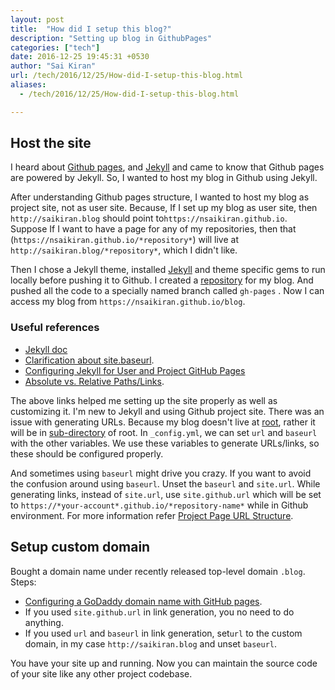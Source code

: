 ```yaml
---
layout: post
title:  "How did I setup this blog?"
description: "Setting up blog in GithubPages"
categories: ["tech"]
date: 2016-12-25 19:45:31 +0530
author: "Sai Kiran"
url: /tech/2016/12/25/How-did-I-setup-this-blog.html
aliases:
  - /tech/2016/12/25/How-did-I-setup-this-blog.html

---
```


## Host the site
I heard about [Github pages][Link to Github Pages], and [Jekyll][Link to Jekyll] and came to know that Github pages are powered by Jekyll.
So, I wanted to host my blog in Github using Jekyll.

After understanding Github pages structure, I wanted to host my blog as project site, not as user site.
Because, If I set up my blog as user site, then `http://saikiran.blog` should point to`https://nsaikiran.github.io`. 
Suppose If I want to have a page for any of my repositories, then that (`https://nsaikiran.github.io/*repository*`) will live at  `http://saikiran.blog/*repository*`,  which I didn't like. 

Then I chose a Jekyll theme, installed [Jekyll][Jekyll installatin] and theme specific gems to run locally before pushing it to Github. 
I created a [repository][blog-repo] for my blog. And pushed all the code to a specially named branch called `gh-pages` . 
Now I can access my blog from `https://nsaikiran.github.io/blog`.

### Useful references
* [Jekyll doc][Link to Jekyll doc]
* [Clarification about site.baseurl][Link to url clarification]. 
* [Configuring Jekyll for User and Project GitHub Pages][Configuring Jekyll for User and Project GitHub Pages]
* [Absolute vs. Relative Paths/Links][Absolute vs. Relative Paths/Links].

The above links helped me setting up the site properly as well as customizing it.
I'm new to Jekyll and using Github project site.
There was an issue with generating URLs. Because my blog doesn't live at [root][root],
rather it will be in [sub-directory][code-base] of root. 
In `_config.yml`, we can set `url` and `baseurl` with the other variables. 
We use these variables to generate URLs/links, so these should be configured properly. 

And sometimes using `baseurl` might drive you crazy. 
If you want to avoid the confusion around using `baseurl`. 
Unset the `baseurl` and `site.url`.
While generating links, instead of `site.url`, use `site.github.url` which will be set to `https://*your-account*.github.io/*repository-name*` while in Github environment. 
For more information refer [Project Page URL Structure][Project Page URL Structure].
<!--You can check your site locally with `jekyll serve`.-->

## Setup custom domain

Bought a domain name under recently released  top-level domain `.blog`.
Steps: 

* [Configuring a GoDaddy domain name with GitHub pages][Configuring a GoDaddy domain name with GitHub pages].
* If you used `site.github.url` in link generation, you no need to do anything.
* If you used `url` and `baseurl` in link generation, set`url` to the custom domain, in my case `http://saikiran.blog` and unset `baseurl`.


You have your site up and running. 
Now you can maintain the source code of your site like any other project codebase.


[Link to Github Pages]: https://pages.github.com/
[Link to Jekyll]: https://jekyllrb.com/
[Link to url clarification]: https://byparker.com/blog/2014/clearing-up-confusion-around-baseurl/
[Link to Jekyll doc]: https://jekyllrb.com/docs/home/
[Project Page URL Structure]: https://jekyllrb.com/docs/github-pages/#project-page-url-structure
[Configuring Jekyll for User and Project GitHub Pages]: http://downtothewire.io/2015/08/15/configuring-jekyll-for-user-and-project-github-pages/
[Absolute vs. Relative Paths/Links]: http://www.coffeecup.com/help/articles/absolute-vs-relative-pathslinks/
[Configuring a GoDaddy domain name with GitHub pages]: http://mycyberuniverse.com/web/configuring-a-godaddy-domain-name-with-github-pages.html
[blog-repo]: https://github.com/nsaikiran/blog
[code-base]: https://nsaikiran.github.io/blog
[root]: https://nsaikiran.github.io
[Jekyll installatin]: https://jekyllrb.com/docs/installation/